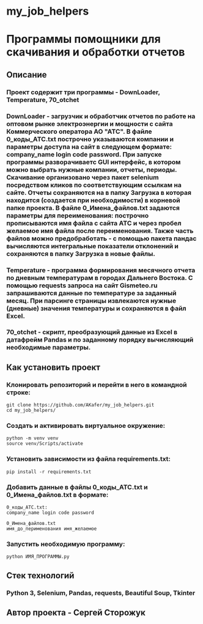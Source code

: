 # my_job_helpers

# Программы помощники для скачивания и обработки отчетов

## Описание

### Проект содержит три программы - DownLoader, Temperature, 70_otchet

### DownLoader - загрузчик и обработчик отчетов по работе на оптовом рынке электроэнергии и мощности с сайта Коммерческого оператора АО "АТС". В файле 0_коды_АТС.txt построчно указываются компании и параметры доступа на сайт в следующем формате: company_name login code password. При запуске программы разворачиваетс GUI интерфейс, в котором можно выбрать нужные компании, отчеты, периоды. Скачивание организовано через пакет selenium посредством кликов по соответствующим ссылкам на сайте. Отчеты сохраняются на в папку Загрузка в которая находится (создается при необходимости) в корневой папке проекта. В файле 0_Имена_файлов.txt задаются параметры для переименования: построчно прописываются имя файла с сайта АТС и через пробел желаемое имя файла после переименования. Также часть файлов можно предобработать - с помощью пакета пандас вычисляются интегральные показатели отклонений и сохраняются в папку Загрузка в новые файлы.

### Temperature - программа формирования месячного отчета по дневным температурам в городах Дальнего Востока. С помощью requests запроса на сайт Gismeteo.ru запрашиваются данные по температуре за заданный месяц. При парсинге страницы извлекаются нужные (дневные) значения температуры и сохраняются в файл Excel.

### 70_otchet - скрипт, преобразующий данные из Excel в датафрейм Pandas и по заданному порядку вычисляющий необходимые параметры.

## Как установить проект

### Клонировать репозиторий и перейти в него в командной строке:

```
git clone https://github.com/AKafer/my_job_helpers.git
cd my_job_helpers/
```

### Создать и активировать виртуальное окружение:

```
python -m venv venv
source venv/Scripts/activate
```

### Установить зависимости из файла requirements.txt:

```
pip install -r requirements.txt
```

### Добавить данные в файлы 0_коды_АТС.txt и 0_Имена_файлов.txt в формате:

```
0_коды_АТС.txt:
company_name login code password

0_Имена_файлов.txt
имя_до_перименования имя_желаемое
```


### Запустить необходимую программу:

```
python ИМЯ_ПРОГРАММЫ.py
```

## Стек технологий

### Python 3, Selenium, Pandas, requests, Beautiful Soup, Tkinter

## Автор проекта - Сергей Сторожук
